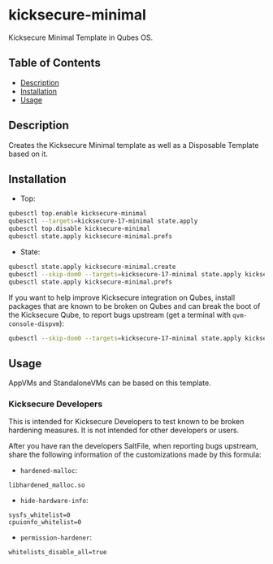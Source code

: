# kicksecure-minimal

Kicksecure Minimal Template in Qubes OS.

## Table of Contents

* [Description](#description)
* [Installation](#installation)
* [Usage](#usage)

## Description

Creates the Kicksecure Minimal template as well as a Disposable Template based
on it.

## Installation

- Top:
```sh
qubesctl top.enable kicksecure-minimal
qubesctl --targets=kicksecure-17-minimal state.apply
qubesctl top.disable kicksecure-minimal
qubesctl state.apply kicksecure-minimal.prefs
```

- State:
<!-- pkg:begin:post-install -->
```sh
qubesctl state.apply kicksecure-minimal.create
qubesctl --skip-dom0 --targets=kicksecure-17-minimal state.apply kicksecure-minimal.install
qubesctl state.apply kicksecure-minimal.prefs
```
<!-- pkg:end:post-install -->

If you want to help improve Kicksecure integration on Qubes, install packages
that are known to be broken on Qubes and can break the boot of the Kicksecure
Qube, to report bugs upstream (get a terminal with `qvm-console-dispvm`):
```sh
qubesctl --skip-dom0 --targets=kicksecure-17-minimal state.apply kicksecure-minimal.install-developers
```

## Usage

AppVMs and StandaloneVMs can be based on this template.

### Kicksecure Developers

This is intended for Kicksecure Developers to test known to be broken
hardening measures. It is not intended for other developers or users.

After you have ran the developers SaltFile, when reporting bugs upstream,
share the following information of the customizations made by this formula:

- `hardened-malloc`:
```
libhardened_malloc.so
```

- `hide-hardware-info`:
```
sysfs_whitelist=0
cpuionfo_whitelist=0
```

- `permission-hardener`:
```
whitelists_disable_all=true
```
